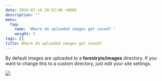 ```yaml
---
date: 2016-07-18 20:52:00 +0000
description: ""
menu:
  faq:
    name: 'Where do uploaded images get saved? '
    weight: 5
tags: []
title: Where do uploaded images get saved?
---
```


By default images are uploaded to a **forestryio/images** directory. If you want to change this to a custom directory, just edit your site settings.

![][image-1]

[image-1]:	/docs/forestryio/images/Forestry-custom-image-path.png
